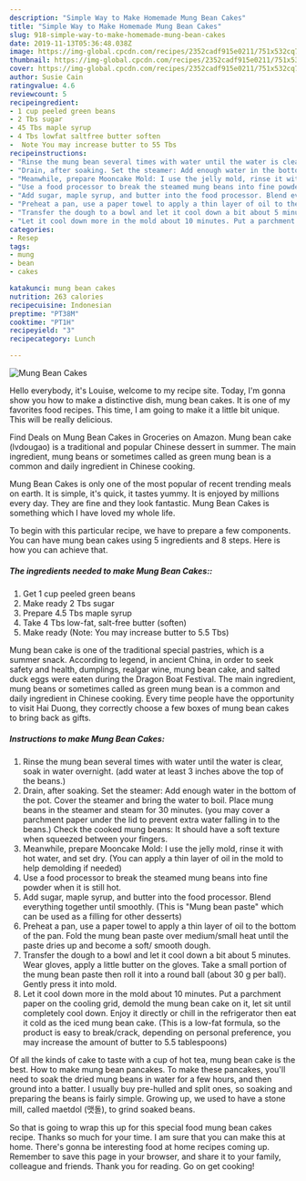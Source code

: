 ```yaml
---
description: "Simple Way to Make Homemade Mung Bean Cakes"
title: "Simple Way to Make Homemade Mung Bean Cakes"
slug: 918-simple-way-to-make-homemade-mung-bean-cakes
date: 2019-11-13T05:36:48.038Z
image: https://img-global.cpcdn.com/recipes/2352cadf915e0211/751x532cq70/mung-bean-cakes-recipe-main-photo.jpg
thumbnail: https://img-global.cpcdn.com/recipes/2352cadf915e0211/751x532cq70/mung-bean-cakes-recipe-main-photo.jpg
cover: https://img-global.cpcdn.com/recipes/2352cadf915e0211/751x532cq70/mung-bean-cakes-recipe-main-photo.jpg
author: Susie Cain
ratingvalue: 4.6
reviewcount: 5
recipeingredient:
- 1 cup peeled green beans
- 2 Tbs sugar
- 45 Tbs maple syrup
- 4 Tbs lowfat saltfree butter soften
-  Note You may increase butter to 55 Tbs
recipeinstructions:
- "Rinse the mung bean several times with water until the water is clear, soak in water overnight. (add water at least 3 inches above the top of the beans.)"
- "Drain, after soaking. Set the steamer: Add enough water in the bottom of the pot. Cover the steamer and bring the water to boil. Place mung beans in the steamer and steam for 30 minutes. (you may cover a parchment paper under the lid to prevent extra water falling in to the beans.) Check the cooked mung beans: It should have a soft texture when squeezed between your fingers."
- "Meanwhile, prepare Mooncake Mold: I use the jelly mold, rinse it with hot water, and set dry. (You can apply a thin layer of oil in the mold to help demolding if needed)"
- "Use a food processor to break the steamed mung beans into fine powder when it is still hot."
- "Add sugar, maple syrup, and butter into the food processor. Blend everything together until smoothly. (This is &#34;Mung bean paste&#34; which can be used as a filling for other desserts)"
- "Preheat a pan, use a paper towel to apply a thin layer of oil to the bottom of the pan. Fold the mung bean paste over medium/small heat until the paste dries up and become a soft/ smooth dough."
- "Transfer the dough to a bowl and let it cool down a bit about 5 minutes. Wear gloves, apply a little butter on the gloves. Take a small portion of the mung bean paste then roll it into a round ball (about 30 g per ball). Gently press it into mold."
- "Let it cool down more in the mold about 10 minutes. Put a parchment paper on the cooling grid, demold the mung bean cake on it, let sit until completely cool down. Enjoy it directly or chill in the refrigerator then eat it cold as the iced mung bean cake. (This is a low-fat formula, so the product is easy to break/crack, depending on personal preference, you may increase the amount of butter to 5.5 tablespoons)"
categories:
- Resep
tags:
- mung
- bean
- cakes

katakunci: mung bean cakes
nutrition: 263 calories
recipecuisine: Indonesian
preptime: "PT38M"
cooktime: "PT1H"
recipeyield: "3"
recipecategory: Lunch

---
```



![Mung Bean Cakes](https://img-global.cpcdn.com/recipes/2352cadf915e0211/751x532cq70/mung-bean-cakes-recipe-main-photo.jpg)

Hello everybody, it's Louise, welcome to my recipe site. Today, I'm gonna show you how to make a distinctive dish, mung bean cakes. It is one of my favorites food recipes. This time, I am going to make it a little bit unique. This will be really delicious.

Find Deals on Mung Bean Cakes in Groceries on Amazon. Mung bean cake (lvdougao) is a traditional and popular Chinese dessert in summer. The main ingredient, mung beans or sometimes called as green mung bean is a common and daily ingredient in Chinese cooking.

Mung Bean Cakes is only one of the most popular of recent trending meals on earth. It is simple, it's quick, it tastes yummy. It is enjoyed by millions every day. They are fine and they look fantastic. Mung Bean Cakes is something which I have loved my whole life.


To begin with this particular recipe, we have to prepare a few components. You can have mung bean cakes using 5 ingredients and 8 steps. Here is how you can achieve that.

##### The ingredients needed to make Mung Bean Cakes::

1. Get 1 cup peeled green beans
1. Make ready 2 Tbs sugar
1. Prepare 4.5 Tbs maple syrup
1. Take 4 Tbs low-fat, salt-free butter (soften)
1. Make ready  (Note: You may increase butter to 5.5 Tbs)


Mung bean cake is one of the traditional special pastries, which is a summer snack. According to legend, in ancient China, in order to seek safety and health, dumplings, realgar wine, mung bean cake, and salted duck eggs were eaten during the Dragon Boat Festival. The main ingredient, mung beans or sometimes called as green mung bean is a common and daily ingredient in Chinese cooking. Every time people have the opportunity to visit Hai Duong, they correctly choose a few boxes of mung bean cakes to bring back as gifts. 

##### Instructions to make Mung Bean Cakes:

1. Rinse the mung bean several times with water until the water is clear, soak in water overnight. (add water at least 3 inches above the top of the beans.)
1. Drain, after soaking. Set the steamer: Add enough water in the bottom of the pot. Cover the steamer and bring the water to boil. Place mung beans in the steamer and steam for 30 minutes. (you may cover a parchment paper under the lid to prevent extra water falling in to the beans.) Check the cooked mung beans: It should have a soft texture when squeezed between your fingers.
1. Meanwhile, prepare Mooncake Mold: I use the jelly mold, rinse it with hot water, and set dry. (You can apply a thin layer of oil in the mold to help demolding if needed)
1. Use a food processor to break the steamed mung beans into fine powder when it is still hot.
1. Add sugar, maple syrup, and butter into the food processor. Blend everything together until smoothly. (This is &#34;Mung bean paste&#34; which can be used as a filling for other desserts)
1. Preheat a pan, use a paper towel to apply a thin layer of oil to the bottom of the pan. Fold the mung bean paste over medium/small heat until the paste dries up and become a soft/ smooth dough.
1. Transfer the dough to a bowl and let it cool down a bit about 5 minutes. Wear gloves, apply a little butter on the gloves. Take a small portion of the mung bean paste then roll it into a round ball (about 30 g per ball). Gently press it into mold.
1. Let it cool down more in the mold about 10 minutes. Put a parchment paper on the cooling grid, demold the mung bean cake on it, let sit until completely cool down. Enjoy it directly or chill in the refrigerator then eat it cold as the iced mung bean cake. (This is a low-fat formula, so the product is easy to break/crack, depending on personal preference, you may increase the amount of butter to 5.5 tablespoons)


Of all the kinds of cake to taste with a cup of hot tea, mung bean cake is the best. How to make mung bean pancakes. To make these pancakes, you&#39;ll need to soak the dried mung beans in water for a few hours, and then ground into a batter. I usually buy pre-hulled and split ones, so soaking and preparing the beans is fairly simple. Growing up, we used to have a stone mill, called maetdol (맷돌), to grind soaked beans. 

So that is going to wrap this up for this special food mung bean cakes recipe. Thanks so much for your time. I am sure that you can make this at home. There's gonna be interesting food at home recipes coming up. Remember to save this page in your browser, and share it to your family, colleague and friends. Thank you for reading. Go on get cooking!
